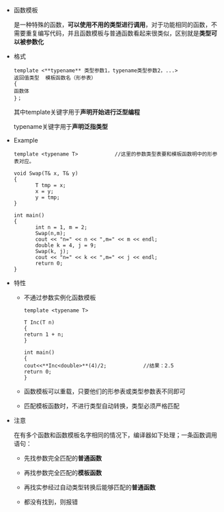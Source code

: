* 函数模板

    是一种特殊的函数，**可以使用不用的类型进行调用**，对于功能相同的函数，不需要重复编写代码，并且函数模板与普通函数看起来很类似，区别就是**类型可以被参数化**

* 格式

    ```
    template <**typename** 类型参数1，typename类型参数2，...>
    返回值类型  模板函数名（形参表）
    {
    函数体
    }；
    ```

    其中template关键字用于**声明开始进行泛型编程**

    typename关键字用于**声明泛指类型**

* Example

    ```
    template <typename T>            //这里的参数类型表要和模板函数明中的形参表对应。
    
    void Swap(T& x, T& y)
    {
           T tmp = x;
           x = y;
           y = tmp;
    }
    
    int main()
    {
           int n = 1, m = 2;
           Swap(n,m);
           cout << "n=" << n << ",m=" << m << endl;
           double k = 4, j = 9;
           Swap(k, j);
           cout << "n=" << k << ",m=" << j << endl;
           return 0;
    }
    ```

* 特性

    * 不通过参数实例化函数模板

        ```
        template <typename T>
        
        T Inc(T n)
        {
        return 1 + n; 
        }
        
        int main()
        {
        cout<<**Inc<double>**(4)/2;            //结果：2.5 
        return 0; 
        }
        ```

    * 函数模板可以重载，只要他们的形参表或类型参数表不同即可

    * 匹配模板函数时，不进行类型自动转换，类型必须严格匹配

* 注意

    在有多个函数和函数模板名字相同的情况下，编译器如下处理；一条函数调用语句：

    * 先找参数完全匹配的**普通函数**

    * 再找参数完全匹配的**模板函数** 

    * 再找实参经过自动类型转换后能够匹配的**普通函数** 

    * 都没有找到，则报错